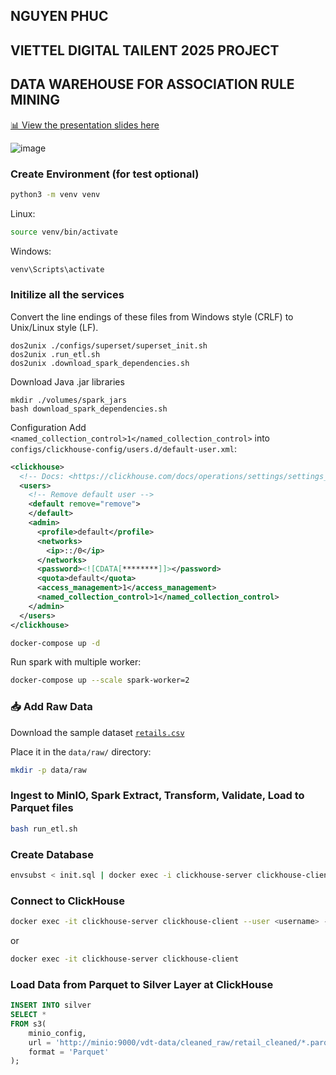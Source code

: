 ## NGUYEN PHUC
## VIETTEL DIGITAL TAILENT 2025 PROJECT
## DATA WAREHOUSE FOR ASSOCIATION RULE MINING

[📊 View the presentation slides here](https://drive.google.com/file/d/1e7UcuwCMxD4O7whfyhvUpSotOr7OwQ-k/view?usp=sharing)


![image](https://github.com/user-attachments/assets/8a8613a2-6f5f-48ea-ad05-43287b492546)

### Create Environment (for test optional)
``` bash
python3 -m venv venv
```
Linux:
``` bash
source venv/bin/activate
```
Windows:
``` bash
venv\Scripts\activate
```

### Initilize all the services
Convert the line endings of these files from Windows style (CRLF) to Unix/Linux style (LF).
```
dos2unix ./configs/superset/superset_init.sh
dos2unix .run_etl.sh
dos2unix .download_spark_dependencies.sh
```

Download Java .jar libraries
```
mkdir ./volumes/spark_jars
bash download_spark_dependencies.sh
```

Configuration
Add `<named_collection_control>1</named_collection_control>` into `configs/clickhouse-config/users.d/default-user.xml`:
``` xml
<clickhouse>
  <!-- Docs: <https://clickhouse.com/docs/operations/settings/settings_users/> -->
  <users>
    <!-- Remove default user -->
    <default remove="remove">
    </default>
    <admin>
      <profile>default</profile>
      <networks>
        <ip>::/0</ip>
      </networks>
      <password><![CDATA[********]]></password>
      <quota>default</quota>
      <access_management>1</access_management>
      <named_collection_control>1</named_collection_control>
    </admin>
  </users>
</clickhouse>
```

```bash
docker-compose up -d
```
Run spark with multiple worker:

```bash
docker-compose up --scale spark-worker=2
```

### 📥 Add Raw Data

Download the sample dataset [`retails.csv`](https://drive.google.com/file/d/1BulCtF1drI7Sen0FzD5lyFOyiW2vGdgr/view?usp=sharing)

Place it in the `data/raw/` directory:

```bash
mkdir -p data/raw
```

### Ingest to MinIO, Spark Extract, Transform, Validate, Load to Parquet files
``` bash
bash run_etl.sh
```
### Create Database
``` bash
envsubst < init.sql | docker exec -i clickhouse-server clickhouse-client
```
### Connect to ClickHouse
``` bash
docker exec -it clickhouse-server clickhouse-client --user <username> --password <password>
```
or
``` bash
docker exec -it clickhouse-server clickhouse-client
```
### Load Data from Parquet to Silver Layer at ClickHouse
``` sql
INSERT INTO silver
SELECT *
FROM s3(
    minio_config,
    url = 'http://minio:9000/vdt-data/cleaned_raw/retail_cleaned/*.parquet',
    format = 'Parquet'
);
```
